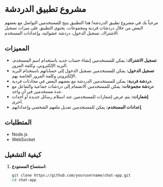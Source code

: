 # مشروع تطبيق الدردشة

مرحباً بك في مشروع تطبيق الدردشة! هذا التطبيق يتيح للمستخدمين التواصل مع بعضهم البعض من خلال دردشات فردية ومجموعات. يحتوي التطبيق على ميزات تسجيل الاشتراك، تسجيل الدخول، دردشة عشوائية، وإعدادات المستخدم.

## المميزات

- **تسجيل الاشتراك:** يمكن للمستخدمين إنشاء حساب جديد باستخدام اسم المستخدم، البريد الإلكتروني، وكلمة المرور.
- **تسجيل الدخول:** يمكن للمستخدمين تسجيل الدخول إلى حساباتهم باستخدام البريد الإلكتروني وكلمة المرور الخاصة بهم.
- **دردشة فردية:** يمكن للمستخدمين الدردشة مع بعضهم البعض في محادثات فردية.
- **دردشة مجموعات:** يمكن للمستخدمين الانضمام إلى دردشات جماعية والتفاعل مع عدة مستخدمين في آن واحد.
- **إشعارات:** يتم عرض إشعارات للمستخدمين عند استلام رسائل جديدة أو أحداث أخرى.
- **إعدادات المستخدم:** يمكن للمستخدمين تعديل ملفهم الشخصي وإعداداتهم.

## المتطلبات

- Node.js
- WebSocket

## كيفية التشغيل

1. **استنساخ المستودع:**

   ```bash
   git clone https://github.com/yourusername/chat-app.git
   cd chat-app